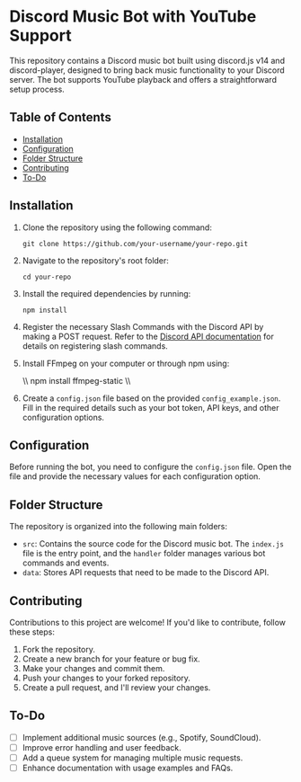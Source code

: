 # Discord Music Bot with YouTube Support

This repository contains a Discord music bot built using discord.js v14 and discord-player, designed to bring back music functionality to your Discord server. The bot supports YouTube playback and offers a straightforward setup process.

## Table of Contents

- [Installation](#installation)
- [Configuration](#configuration)
- [Folder Structure](#folder-structure)
- [Contributing](#contributing)
- [To-Do](#to-do)

## Installation

1. Clone the repository using the following command:
   
   ```shell
   git clone https://github.com/your-username/your-repo.git
   ```

2. Navigate to the repository's root folder:
   
   ```shell
   cd your-repo
   ```

3. Install the required dependencies by running:
   
   ```shell
   npm install
   ```

4. Register the necessary Slash Commands with the Discord API by making a POST request. Refer to the [Discord API documentation](https://discord.com/developers/docs/interactions/slash-commands) for details on registering slash commands.

5. Install FFmpeg on your computer or through npm using:
   
   \\\\
   npm install ffmpeg-static
   \\\\

6. Create a `config.json` file based on the provided `config_example.json`. Fill in the required details such as your bot token, API keys, and other configuration options.

## Configuration

Before running the bot, you need to configure the `config.json` file. Open the file and provide the necessary values for each configuration option.

## Folder Structure

The repository is organized into the following main folders:

- `src`: Contains the source code for the Discord music bot. The `index.js` file is the entry point, and the `handler` folder manages various bot commands and events.
- `data`: Stores API requests that need to be made to the Discord API.

## Contributing

Contributions to this project are welcome! If you'd like to contribute, follow these steps:

1. Fork the repository.
2. Create a new branch for your feature or bug fix.
3. Make your changes and commit them.
4. Push your changes to your forked repository.
5. Create a pull request, and I'll review your changes.

## To-Do

- [ ] Implement additional music sources (e.g., Spotify, SoundCloud).
- [ ] Improve error handling and user feedback.
- [ ] Add a queue system for managing multiple music requests.
- [ ] Enhance documentation with usage examples and FAQs.
